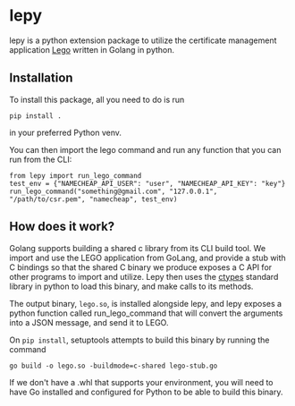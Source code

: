 # lepy

lepy is a python extension package to utilize the certificate management application [Lego](https://github.com/go-acme/lego) written in Golang in python.

## Installation
To install this package, all you need to do is run
```
pip install .
```
in your preferred Python venv.

You can then import the lego command and run any function that you can run from the CLI:
```
from lepy import run_lego_command
test_env = {"NAMECHEAP_API_USER": "user", "NAMECHEAP_API_KEY": "key"}
run_lego_command("something@gmail.com", "127.0.0.1", "/path/to/csr.pem", "namecheap", test_env)
```

## How does it work?

Golang supports building a shared c library from its CLI build tool. We import and use the LEGO application from GoLang, and provide a stub with C bindings so that the shared C binary we produce exposes a C API for other programs to import and utilize. Lepy then uses the [ctypes](https://docs.python.org/3/library/ctypes.html) standard library in python to load this binary, and make calls to its methods.

The output binary, `lego.so`, is installed alongside lepy, and lepy exposes a python function called run_lego_command that will convert the arguments into a JSON message, and send it to LEGO.

On `pip install`, setuptools attempts to build this binary by running the command
```
go build -o lego.so -buildmode=c-shared lego-stub.go
```
If we don't have a .whl that supports your environment, you will need to have Go installed and configured for Python to be able to build this binary.
